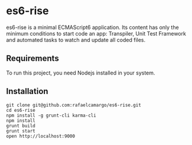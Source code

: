 # es6-rise
es6-rise is a minimal ECMAScript6 application. Its content has only the minimum conditions to start code an app: Transpiler, Unit Test Framework and automated tasks to watch and update all coded files.

## Requirements
To run this project, you need Nodejs installed in your system.

## Installation
```
git clone git@github.com:rafaelcamargo/es6-rise.git
cd es6-rise
npm install -g grunt-cli karma-cli
npm install
grunt build
grunt start
open http://localhost:9000
```
